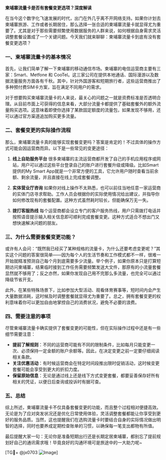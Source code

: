 **柬埔寨流量卡是否有套餐变更选项？深度解读**

在当今这个数字化飞速发展的时代，出门在外几乎离不开网络支持。如果你计划去柬埔寨旅游、工作或者长期居住，那么选择一张合适的柬埔寨流量卡就显得尤为重要了。尤其是对于那些需要频繁使用数据服务的人群来说，如何根据自身需求灵活调整套餐设置成了一个关键问题。今天我们就来聊聊：柬埔寨流量卡到底有没有套餐变更选项？

### 一、柬埔寨流量卡的基本情况

首先，让我们简单了解一下柬埔寨的移动通信市场。柬埔寨的电信运营商主要有三家：Smart、Metfone 和 CooTel。这三家公司在提供本地通话、国际漫游以及数据流量服务方面各有千秋。其中，针对外国游客和短期旅行者，这些运营商推出了多种预付费SIM卡方案，旨在满足不同用户的需求。

对于想要购买柬埔寨流量卡的人来说，最关心的问题之一就是资费标准是否透明合理。从目前市面上可获得的信息来看，大部分流量卡都提供了基础套餐外的额外流量购买选项。这意味着即使你选择了某款固定额度的流量包，如果发现不够用，还可以通过官方渠道追加购买更多流量。

### 二、套餐变更的实际操作流程

那么，柬埔寨流量卡真的能够实现套餐变更吗？答案是肯定的！不过具体的操作方式可能会因运营商而异。以下是一些常见的变更途径：

1. **线上自助服务平台**
   很多柬埔寨的主流运营商都开发了自己的手机应用程序或网站，用户可以通过这些平台登录自己的账户进行套餐升级或降级。比如Smart提供的My Smart App就是一个非常方便的工具，它允许用户随时查看当前余额、剩余流量，并且直接在线上完成套餐调整。

2. **实体营业厅咨询**
   如果你对线上操作不太熟悉，也可以前往当地任意一家运营商的实体门店寻求帮助。工作人员会根据你的实际使用情况给出建议，并指导你如何修改现有的套餐配置。这种方式虽然耗时较长，但能确保万无一失。

3. **拨打客服热线**
   每个运营商都会设立专门的客户服务热线，用户只需拨打电话并按照语音提示输入相关信息即可顺利完成套餐变更。这种方式适合不想出门又想快速解决问题的朋友。

### 三、为什么需要套餐变更功能？

或许有人会问：“既然我已经买了某种规格的流量卡，为什么还要考虑变更呢？”其实这个问题的答案很简单——因为每个人的生活节奏和工作模式都不一样，很难一开始就精准预测自己每个月到底需要多少流量。举个例子，如果你原本只是打算短期访问柬埔寨，结果临时接到工作任务需要频繁发送大文件，那原有的小流量套餐显然就不够用了；反之亦然，如果你发现自己用不完那么多流量，也完全可以通过降级节省开支。

此外，在某些特殊场景下，比如参加大型活动、观看体育赛事等，短时间内会产生大量数据消耗，这时候及时调整套餐就显得尤为重要了。总之，拥有套餐变更的权利意味着你可以更加自由地掌控自己的消费状况，避免不必要的浪费。

### 四、需要注意的事项

尽管柬埔寨流量卡确实提供了套餐变更的可能性，但在实际操作过程中还是有一些细节需要注意：

- **提前了解规则**：不同的运营商可能有不同的限制条件，比如每月只能变更一次、必须保持一定金额的账户余额等。因此，在决定变更之前一定要仔细阅读相关条款。
- **关注优惠活动**：有时候运营商会在特定时间段推出限时促销活动，这时候变更套餐可能会享受到更大的折扣力度。
- **保留原始信息**：无论是通过线上还是线下方式变更套餐，都要妥善保存好所有相关的凭证，以便日后查询或投诉时有据可查。

### 五、总结

综上所述，柬埔寨流量卡不仅具备套餐变更的功能，而且整个过程相对便捷高效。无论是为了应对突发状况还是优化日常使用体验，灵活调整套餐都能让你享受到更好的服务品质。当然，这也提醒我们在选购流量卡时要结合自身的实际情况做出明智的选择，同时也要养成定期检查账单的习惯，以确保每一笔支出都物有所值。

最后提醒大家一句：无论你是准备短期出行还是长期定居柬埔寨，都别忘了提前规划好自己的通讯需求哦！毕竟良好的沟通环境可是旅途中的一大助力呢~

[TG💪+ @jx0703 ![Image](https://github.com/user-attachments/assets/dbca1d08-cadb-493c-b0ec-ad6f7a83f270)]